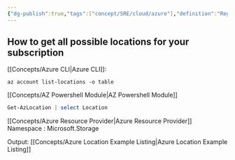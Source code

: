 ```yaml
---
{"dg-publish":true,"tags":["concept/SRE/cloud/azure"],"definition":"Regions covered by Azure datacenters locally","aliases":["Azure Region"],"permalink":"/concepts/azure-location/","dgPassFrontmatter":true}
---
```



## How to get all possible locations for your subscription
[[Concepts/Azure CLI\|Azure CLI]]:

```
az account list-locations -o table
```
[[Concepts/AZ Powershell Module\|AZ Powershell Module]]
```powershell
Get-AzLocation | select Location
```

[[Concepts/Azure Resource Provider\|Azure Resource Provider]] Namespace : Microsoft.Storage

Output: [[Concepts/Azure Location Example Listing\|Azure Location Example Listing]]

